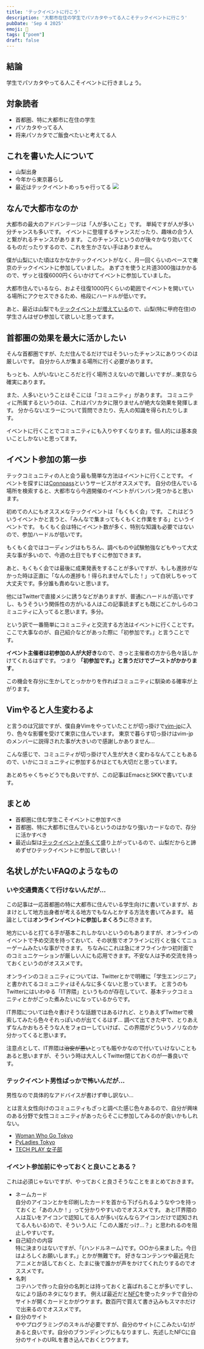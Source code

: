 ```yaml
---
title: 'テックイベントに行こう'
description: '大都市在住の学生でパソカタやってる人こそテックイベントに行こう'
pubDate: 'Sep 4 2025'
emoji: 🦊
tags: ["poem"]
draft: false
---
```


## 結論

学生でパソカタやってる人こそイベントに行きましょう。

## 対象読者

- 首都圏、特に大都市に在住の学生
- パソカタやってる人
- 将来パソカタでご飯食べたいと考えてる人

## これを書いた人について

- 山梨出身
- 今年から東京暮らし
- 最近はテックイベントめっちゃ行ってる ![](/img/2025-09-04-193211.png)

## なんで大都市なのか

大都市の最大のアドバンテージは「人が多いこと」です。
単純ですが人が多い分チャンスも多いです。
イベントに登壇するチャンスだったり、趣味の合う人と繋がれるチャンスがあります。
このチャンスというのが後々かなり効いてくるものだったりするので、これを生かさない手はありません。

僕が山梨にいた頃はなかなかテックイベントがなく、月一回くらいのペースで東京のテックイベントに参加していました。
あずさを使うと片道3000強はかかるので、ザッと往復6000円くらいかけてイベントに参加していました。

大都市住んでいるなら、およそ往復1000円くらいの範囲でイベントを開いている場所にアクセスできるため、格段にハードルが低いです。

あと、最近は山梨でも[テックイベントが増えている](https://hub.yamanashi.dev/)ので、山梨(特に甲府在住)の学生さんはぜひ参加して欲しいと思ってます。

## 首都圏の効果を最大に活かしたい

そんな首都圏ですが、ただ住んでるだけではそういったチャンスにありつくのは厳しいです。
自分から人が集まる場所に行く必要があります。

もっとも、人がいないところだと行く場所さえないので難しいですが...東京なら確実にあります。

また、人多いということはそこには「コミュニティ」があります。
コミュニティに所属するというのは、これはパソカタに限りませんが絶大な効果を発揮します。
分からないエラーについて質問できたり、先人の知識を得られたりします。

イベントに行くことでコミュニティにも入りやすくなります。個人的には基本良いことしかないと思ってます。

## イベント参加の第一歩

テックコミュニティの人と会う最も簡単な方法はイベントに行くことです。
イベントを探すには[Connpass](https://connpass.com)というサービスがオススメです。
自分の住んでいる場所を検索すると、大都市なら今週開催のイベントがバンバン見つかると思います。

初めての人にもオススメなテックイベントは「もくもく会」です。
これはどういうイベントかと言うと、「みんなで集まってもくもくと作業をする」というイベントです。
もくもく会は特にイベント数が多く、特別な知識も必要ではないので、参加ハードルが低いです。

もくもく会ではコーディングはもちろん、調べものや試験勉強などもやって大丈夫な事が多いので、今週の土日でもすぐに参加できます。

あと、もくもく会では最後に成果発表をすることが多いですが、もしも進捗がなかった時は正直に「なんの進捗も！得られませんでした！」って白状しちゃって大丈夫です。多分誰も責めないと思います。

他にはTwitterで直接メシに誘うなどがありますが、普通にハードルが高いですし、もうそういう関係性の方がいる人はこの記事読まずとも既にどこかしらのコミュニティに入ってると思います。多分。

という訳で一番簡単にコミュニティと交流する方法はイベントに行くことです。
ここで大事なのが、自己紹介などがあった際に「初参加です。」と言うことです。

**イベント主催者は初参加の人が大好き**なので、きっと主催者の方から色々話しかけてくれるはずです。
つまり **「初参加です。」と言うだけでブーストがかかります**。

この機会を存分に生かしてとっかかりを作ればコミュニティに馴染める確率が上がります。

## Vimやると人生変わるよ

と言うのは冗談ですが、僕自身Vimをやっていたことが切っ掛けで[vim-jp](https://vim-jp.org/)に入り、色々な影響を受けて東京に住んでいます。
東京で暮らす切っ掛けはvim-jpのメンバーに説得された事が大きいので感謝しかありません...

こんな感じで、コミュニティが切っ掛けで人生が大きく変わるなんてこともあるので、いかにコミュニティに参加するかはとても大切だと思っています。

あとめちゃくちゃどうでも良いですが、この記事はEmacsとSKKで書いています。

## まとめ

- 首都圏に住む学生こそイベントに参加すべき
- 首都圏、特に大都市に住んでいるというのはかなり強いカードなので、存分に活かすべき
- 最近山梨は[テックイベントが多くて](https://hub.yamanashi.dev/)盛り上がっているので、山梨だからと諦めずぜひテックイベントに参加して欲しい！

## 名状しがたいFAQのようなもの

### いや交通費高くて行けないんだが...

この記事は一応首都圏の特に大都市に住んでいる学生向けに書いていますが、おまけとして地方出身者が考える地方でもなんとかする方法を書いてみます。
結論としては**オンラインイベントに参加しまくろう**に尽きます。

地方にいると打てる手が基本これしかないというのもありますが、オンラインのイベントで予め交流を持っておいて、その状態でオフラインに行くと強くてニューゲームみたいな事ができます。
ちなみにこれは急にオフラインかつ初対面でのコミュニケーションが厳しい人にも応用できます。不安な人は予め交流を持っておくというのがオススメです。

オンラインのコミュニティについては、Twitterとかで明確に「学生エンジニア」と書かれてるコミュニティはそんなに多くないと思っています。
と言うのもTwitterにはいわゆる「IT界隈」というものが存在していて、基本テックコミュニティとかがごった煮みたいになっているからです。

IT界隈については色々書けそうな話題ではあるけれど、とりあえずTwitterで検索してみたら色々それっぽいのが出てくるはず...
調べて出てきた中で、とりあえずなんかおもろそうな人をフォローしていけば、この界隈がどういうノリなのか分かってくると思います。

注意点として、IT界隈は~~治安が悪い~~とっても賑やかなので付いていけないこともあると思いますが、そういう時は大人しくTwitter閉じておくのが一番良いです。

### テックイベント男性ばっかで怖いんだが...

男性なので具体的なアドバイスが書けず申し訳ない...

とは言え女性向けのコミュニティもざっと調べた感じ色々あるので、自分が興味のある分野で女性コミュニティがあったらそこに参加してみるのが良いかもしれない。

- [Woman Who Go Tokyo](https://womenwhogo-tokyo.connpass.com/)
- [PyLadies Tokyo](https://pyladies-tokyo.connpass.com/)
- [TECH PLAY 女子部](https://techplay.jp/community/tp_girls/)

### イベント参加前にやっておくと良いことある？

これは必須じゃないですが、やっておくと良さそうなことをまとめておきます。

- ネームカード\
  自分のアイコンとかを印刷したカードを首から下げられるようなやつを持っておくと「あの人か！」って分かりやすいのでオススメです。
  あとIT界隈の人は互いをアイコンで認知してる人が多い(なんならアイコンだけで認知されてる人もいる)ので、そういう人に「この人誰だっけ...？」と思われるのを阻止しやすいです。
- 自己紹介の内容\
  特に決まりはないですが、「{ハンドルネーム}です。○○から来ました。今日はよろしくお願いします。」とかが無難です。
  好きなコンテンツや最近見たアニメとか話しておくと、たまに後で誰かが声をかけてくれたりするのでオススメです。
- 名刺\
  コテハンで作った自分の名刺とは持っておくと喜ばれることが多いですし、なにより話のネタになります。
  例えば最近だと[NFC]()を使ったタッチで自分のサイトが開くカードとかがウケます。数百円で買えて書き込みもスマホだけで出来るのでオススメです。
- 自分のサイト\
  ややプログラミングのスキルが必要ですが、自分のサイト(ここみたいな)があると良いです。自分のブランディングにもなりますし、先述したNFCに自分のサイトのURLを書き込んでおくとウケます。
